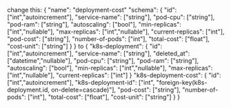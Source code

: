 change this:
{
    "name": "deployment-cost"
    "schema": {
        "id": ["int","autoincrement"],
        "service-name": ["string"],
        "pod-cpu": ["string"],
        "pod-ram": ["string"],
        "autoscaling": ["bool"],
        "min-replicas": ["int","nullable"],
        "max-replicas": ["int","nullable"],
        "current-replicas": ["int"],
        "pod-cost": ["string"],
        "number-of-pods": ["int"],
        "total-cost": ["float"],
        "cost-unit": ["string"]
    }
}
to
{
    "k8s-deployment": {
        "id": ["int","autoincrement"],
        "service-name": ["string"],
        "deleted_at": ["datetime","nullable"],
        "pod-cpu": ["string"],
        "pod-ram": ["string"],
        "autoscaling": ["bool"],
        "min-replicas": ["int","nullable"],
        "max-replicas": ["int","nullable"],
        "current-replicas": ["int"]
    }
    "k8s-deployment-cost": {
        "id": ["int","autoincrement"],
        "k8s-deployment-id": ["int", "foreign-key(k8s-deployment.id, on-delete=cascade)"],
        "pod-cost": ["string"],
        "number-of-pods": ["int"],
        "total-cost": ["float"],
        "cost-unit": ["string"]
    }
}